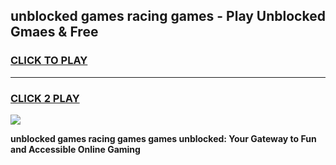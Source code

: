 
## unblocked games racing games - Play Unblocked Gmaes & Free
<h3>
<a href="https://news.freeplayer.one?title=unblocked_games_racing_games&ref=16F">CLICK TO PLAY</a></h3>
<hr>

<h3>
<a href="https://news.freeplayer.one?title=unblocked_games_racing_games&ref=16F">CLICK 2 PLAY</a>
  
</h3>

<a href="https://news.freeplayer.one?title=unblocked_games_racing_games&ref=16F/"><img src="https://clearcache.store/games.png"></a>


**unblocked games racing games games unblocked: Your Gateway to Fun and Accessible Online Gaming**
